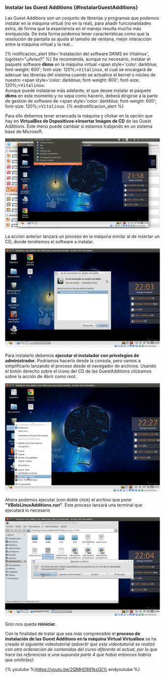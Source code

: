 ### Instalar las Guest Additions {#InstalarGuestAdditions}

Las Guest Additions son un conjunto de librerías y programas que podemos instalar en la máquina virtual (no en la real), para añadir funcionalidades extra, de forma que la experiencia en el manejo resulta mucho más enriquecida. De ésta forma podemos tener características como que la resolución de pantalla se ajusta al tamaño de ventana, mejor interacción entre la máquina virtual y la real...

{% notificacion_alert title='Instalación del software DKMS en Vitalinux', logotext="¡¡Aviso!!" %}
Se recomienda, aunque no necesario, instalar el paquete software <b>dkms</b> en la máquina virtual <span style='color: darkblue; font-weight: 600'; font-size: 120%;><tt>Vitalinux</tt></span>, el cual se encargará de adecuar las librerías del sistema cuando se actualice el kernel o núcleo de nuestro <span style='color: darkblue; font-weight: 600'; font-size: 120%;><tt>Vitalinux</tt></span>.
<br>
Aunque puede instalarse más adelante, el que desee instalar el paquete <b>dkms</b> en este momento y no sepa como hacerlo, deberá dirigirse a la parte de gestión de software de <span style='color: darkblue; font-weight: 600'; font-size: 120%;><tt>Vitalinux</tt></span>.
{% endnotificacion_alert %}

Para ello debemos tener arrancada la máquina y clickar en la opción que hay en **VirtualBox de Dspositivos-&gt;Insertar Imágen de CD** de las Guest Additions. Éste menú puede cambiar si estamos trabjando en un sistema base de Microsoft.

![Lanzar las Guest Additions desde VirtualBox](../img/Guest_vbox1.png)


La acción anterior lanzará un proceso en la máquina similar al de insertar un CD, donde tendremos el software a instalar.

![Guest Additions insertadas](../img/Guest_vbox2.png)


Para instalarlo debemos **ejecutar el instalador con privelegios de administrador**. Podríamos hacerlo desde la consola, pero vamos a simplificarlo lanzando el proceso desde el navegador de archivos. Usando el botón derecho sobre el icono del CD de las GuestAdditions clickamos sobre la acción de Abrir como root. 

![Abrir como root](../img/Guest_vbox3.png)

Ahora podemos ejecutar (con doble click) el archivo que pone **"VBolsLinuxAdditions.run"**. Éste proceso lanzará una terminal que ejecutará lo necesario

![Ejecutar Guest](../img/Guest_vbox4.png)

Solo nos queda **reiniciar**.


Con la finalidad de tratar que sea más comprensible el **proceso de instalación de las Guest Additions en la máquina Virtual Virtualbox** se ha creado el siguiente videotutorial (*advertir que este videotutorial se realizó con otra ordenación de contenidos del curso diferente al actual, por lo que hace las referencias a una supuesta parte 4 que había entonces habría que omitirlas):*

{% youtube %}https://youtu.be/2QMHD891ksQ{% endyoutube %}